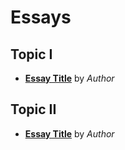 # Essays

## Topic I
- [**Essay Title**](link) by _Author_

## Topic II
- [**Essay Title**](link) by _Author_
